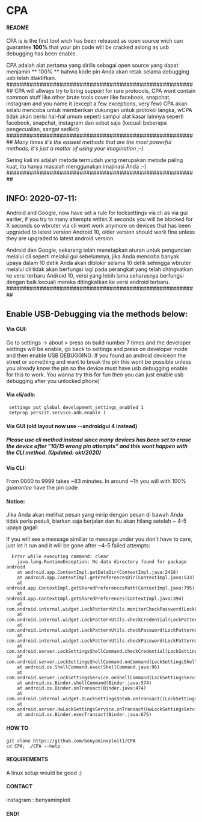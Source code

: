 # CPA

#### README

CPA is is the first tool wich has been released as open source wich can guarantee **100%** that your pin code will be cracked aslong as usb debugging has been enable. 

CPA adalah alat pertama yang dirilis sebagai open source yang dapat menjamin ** 100% ** bahwa kode pin Anda akan retak selama debugging usb telah diaktifkan.
##########################################################
CPA will allways try to bring support for rare protocols, CPA wont contain common stuff like other brute tools cover like facebook, snapchat, instagram and you name it (except a few exceptions, very few)
CPA akan selalu mencoba untuk memberikan dukungan untuk protokol langka, wCPA tidak akan berisi hal-hal umum seperti sampul alat kasar lainnya seperti facebook, snapchat, instagram dan sebut saja (kecuali beberapa pengecualian, sangat sedikit)
##########################################################
_Many times it's the easiest methods that are the most powerful methods, it's just a matter of using your imagination ;-)_

Sering kali ini adalah metode termudah yang merupakan metode paling kuat, itu hanya masalah menggunakan imajinasi Anda ;-)
##########################################################
## INFO: 2020-07-11:

Android and Google, now have set a rule for locksettings via cli as via gui earlier, if you try to many attempts within X seconds you will be blocked for X seconds so wbruter via cli wont work anymore on devices that has been upgraded to latest version Android 10, older version should work fine unless they are upgraded to latest android version. 

Android dan Google, sekarang telah menetapkan aturan untuk penguncian melalui cli seperti melalui gui sebelumnya, jika Anda mencoba banyak upaya dalam 10 detik Anda akan diblokir selama 10 detik sehingga wbruter melalui cli tidak akan berfungsi lagi pada perangkat yang telah ditingkatkan ke versi terbaru Android 10, versi yang lebih lama seharusnya berfungsi dengan baik kecuali mereka ditingkatkan ke versi android terbaru.
##########################################################
## Enable USB-Debugging via the methods below:

#### Via GUI: 

Go to settings -> about > press on build number 7 times and the developer settings will be enable, go back to settings and press on developer mode and then enable USB DEBUGGING. If you found an android deviceon the street or something and want to break the pin this wont be possible unless you already know the pin so the device must have usb debugging enable for this to work. You wanna try this for fun then you can just enable usb debugging after you unlocked phone)

#### Via cli/adb: 

     settings put global development_settings_enabled 1
     setprop persist.service.adb.enable 1

#### Via GUI (old layout now use --androidgui 4 instead)
##### Please use cli method instead since many devices has been set to erase the device after "10/15 wrong pin attempts" and this wont happen with the CLI method. (Updated: okt/2020)

#### Via CLI:

From 0000 to 9999 takes ~83 minutes. In around ~1h you will with 100% _guarantee_ have the pin code

#### Notice:
Jika Anda akan melihat pesan yang mirip dengan pesan di bawah Anda tidak perlu peduli, biarkan saja berjalan dan itu akan hilang setelah ~ 4-5 upaya gagal:

If you will see a message similiar to message under you don't have to care, just let it run and it will be gone after ~4-5 failed attempts: 

      Error while executing command: clear
        java.lang.RuntimeException: No data directory found for package android
        at android.app.ContextImpl.getDataDir(ContextImpl.java:2418)
        at android.app.ContextImpl.getPreferencesDir(ContextImpl.java:533)
        at android.app.ContextImpl.getSharedPreferencesPath(ContextImpl.java:795)
        at android.app.ContextImpl.getSharedPreferences(ContextImpl.java:394)
        at com.android.internal.widget.LockPatternUtils.monitorCheckPassword(LockPatternUtils.java:1814)
        at com.android.internal.widget.LockPatternUtils.checkCredential(LockPatternUtils.java:398)
        at com.android.internal.widget.LockPatternUtils.checkPassword(LockPatternUtils.java:548)
        at com.android.internal.widget.LockPatternUtils.checkPassword(LockPatternUtils.java:509)
        at com.android.server.LockSettingsShellCommand.checkCredential(LockSettingsShellCommand.java:151)
        at com.android.server.LockSettingsShellCommand.onCommand(LockSettingsShellCommand.java:57)
        at android.os.ShellCommand.exec(ShellCommand.java:96)
        at com.android.server.LockSettingsService.onShellCommand(LockSettingsService.java:1945)
        at android.os.Binder.shellCommand(Binder.java:574)
        at android.os.Binder.onTransact(Binder.java:474)
        at com.android.internal.widget.ILockSettings$Stub.onTransact(ILockSettings.java:419)
        at com.android.server.HwLockSettingsService.onTransact(HwLockSettingsService.java:179)
        at android.os.Binder.execTransact(Binder.java:675)


#### HOW TO

    git clone https://github.com/benyaminxploit1/CPA
    cd CPA; ./CPA --help

#### REQUIREMENTS

A linux setup would be good ;)

#### CONTACT 

instagram : benyaminploit

#### END!
